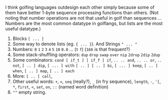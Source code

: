 I think golfing languages outdesign each other simply because some of them have better 1-byte sequence processing functions than others.
(Not noting that number operations are not that useful in golf than sequences ... Numbers are the most common datatype in golflangs, but lists
are the most useful datatype.)

1. Blocks `[ ... ]`
2. Some way to denote lists (eg. `{ ... }`). And Strings `" ... "`
3. Numbers: `0` `1` `2` `3` `4` `5` `10` `0.0` ... (`t` `f`) (`166` is that frequent?)
4. Some stack-shuffling operators: `dup` `drop` `swap` `over` `nip` `2drop` `2dip` `2dup`
5. Some combinators: `cond [ if_t ] [ if_f ] if`, `.. .. and`, `.. .. or`, `.. not`, `[ .. ] dip`, `[ ... ] with` `[ .. ] [ .. ] bi`, `[ ... ] keep`, `[ .. ] when`, `[ .. ] map`, `[ .. ] each`
6. More: `[ .. ] call`, 
7. Other useful words: `+`, `=`, `seq` (really?), `_` (in fry sequence), `length`, `-`, `'[`, `*`, `first`, `<`, `set`, `on`, `::` (named word definition)
8. `""` empty string.
